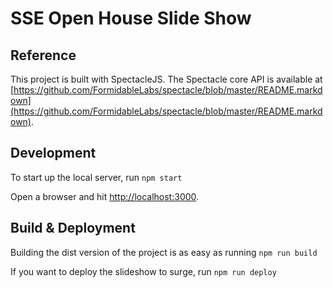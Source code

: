# SSE Open House Slide Show

## Reference

This project is built with SpectacleJS. The Spectacle core API is available at [https://github.com/FormidableLabs/spectacle/blob/master/README.markdown](https://github.com/FormidableLabs/spectacle/blob/master/README.markdown).

## Development

To start up the local server, run `npm start`

Open a browser and hit [http://localhost:3000](http://localhost:3000).

## Build & Deployment

Building the dist version of the project is as easy as running `npm run build`

If you want to deploy the slideshow to surge, run `npm run deploy`
